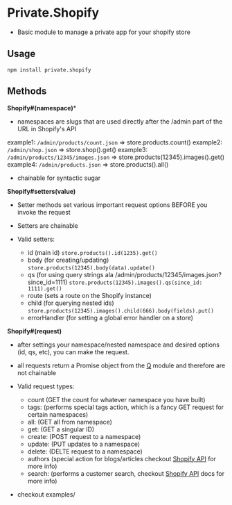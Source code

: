 Private.Shopify
====
* Basic module to manage a private app for your shopify store


Usage
-------------

```
npm install private.shopify
```


Methods
--------------

**Shopify#(namespace)***
  
  * namespaces are slugs that are used directly after the /admin part of the URL in Shopify's API

  example1: `/admin/products/count.json`        => store.products.count()
  example2: `/admin/shop.json`                   => store.shop().get()
  example3: `/admin/products/12345/images.json` => store.products(12345).images().get()
  example4: `/admin/products.json`              => store.products().all()

  * chainable for syntactic sugar

**Shopify#setters(value)**
  * Setter methods set various important request options BEFORE you invoke the request

  * Setters are chainable

  * Valid setters:
    - id (main id) `store.products().id(1235).get()`
    - body (for creating/updating) `store.products(12345).body(data).update()`
    - qs (for using query strings ala /admin/products/12345/images.json?since_id=1111) `store.products(12345).images().qs(since_id: 1111).get()`
    - route (sets a route on the Shopify instance)
    - child (for querying nested ids) `store.products(12345).images().child(666).body(fields).put()`
    - errorHandler (for setting a global error handler on a store)



**Shopify#(request)**
  
  * after settings your namespace/nested namespace and desired options (id, qs, etc), you can make the request.

  * all requests return a Promise object from the [Q](https://github.com/kriskowal/q) module and therefore are not chainable

  * Valid request types:
    - count   (GET the count for whatever namespace you have built)
    - tags:   (performs special tags action, which is a fancy GET request for certain namespaces)
    - all:    (GET all from namespace)
    - get:    (GET a singular ID)
    - create: (POST request to a namespace)
    - update: (PUT updates to a namespace)
    - delete: (DELTE request to a namespace)
    - authors (special action for blogs/articles checkout [Shopify API](http://docs.shopify.com/api/article#authors) for more info)
    - search: (performs a customer search, checkout [Shopify API](http://docs.shopify.com/api/customer#search) docs for more info)
  

* checkout examples/
